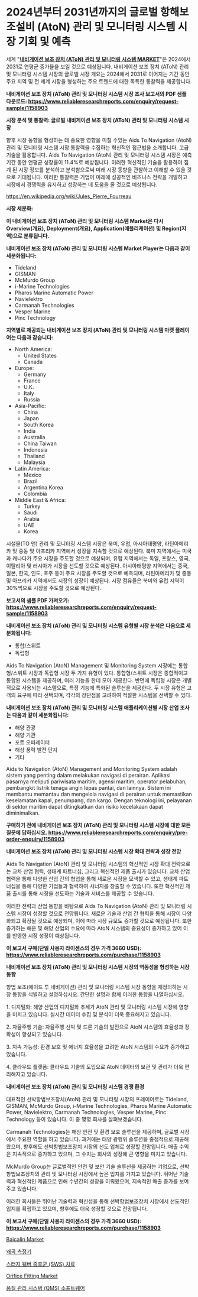 <p><h1>2024년부터 2031년까지의 글로벌 항해보조설비 (AtoN) 관리 및 모니터링 시스템 시장 기회 및 예측</h1></p><p>세계 "<strong><a href="https://www.reliableresearchreports.com/global-aids-to-navigation-management-and-monitoring-system-market-in-global-r1158903">내비게이션 보조 장치 (AToN) 관리 및 모니터링 시스템 MARKET</a></strong>"은 2024에서 2031로 연평균 증가율을 보일 것으로 예상됩니다. 내비게이션 보조 장치 (AToN) 관리 및 모니터링 시스템 시장의 글로벌 시장 개요는 2024에서 2031로 이어지는 기간 동안 주요 지역 및 전 세계 시장을 형성하는 주요 트렌드에 대한 독특한 통찰력을 제공합니다.</p>
<p><strong>내비게이션 보조 장치 (AToN) 관리 및 모니터링 시스템 시장 조사 보고서의 PDF 샘플 다운로드: <a href="https://www.reliableresearchreports.com/enquiry/request-sample/1158903">https://www.reliableresearchreports.com/enquiry/request-sample/1158903</a></strong></p>
<p><strong>시장 분석 및 통찰력: 글로벌 내비게이션 보조 장치 (AToN) 관리 및 모니터링 시스템 시장</strong></p>
<p><p>향후 시장 동향을 형성하는 데 중요한 영향을 미칠 수있는 Aids To Navigation (AtoN) 관리 및 모니터링 시스템 시장 통찰력을 수집하는 혁신적인 접근법을 소개합니다. 고급 기술을 활용합니다. Aids To Navigation (AtoN) 관리 및 모니터링 시스템 시장은 예측 기간 동안 연평균 성장률이 11.4%로 예상됩니다. 이러한 혁신적인 기술을 활용하여 집계 된 시장 정보를 분석하고 분석함으로써 미래 시장 동향을 관찰하고 이해할 수 있을 것으로 기대됩니다. 이러한 통찰력은 기업이 미래에 성공적인 비즈니스 전략을 개발하고 시장에서 경쟁력을 유지하고 성장하는 데 도움을 줄 것으로 예상됩니다.</p></p>
<p><a href="%7CAUTHORITHY_DOMAIN_URL%7C">https://en.wikipedia.org/wiki/Jules_Pierre_Fourreau</a></p>
<p><strong>시장 세분화:</strong></p>
<p><strong>이 내비게이션 보조 장치 (AToN) 관리 및 모니터링 시스템 Market은 다시 Overview(개요), Deployment(개요), Application(애플리케이션) 및 Region(지역)으로 분류됩니다.</strong></p>
<p><strong>내비게이션 보조 장치 (AToN) 관리 및 모니터링 시스템 Market Player는 다음과 같이 세분화됩니다:</strong></p>
<p><ul><li>Tideland</li><li>GISMAN</li><li>McMurdo Group</li><li>i-Marine Technologies</li><li>Pharos Marine Automatic Power</li><li>Navielektro</li><li>Carmanah Technologies</li><li>Vesper Marine</li><li>Pinc Technology</li></ul></p>
<p><strong>지역별로 제공되는 내비게이션 보조 장치 (AToN) 관리 및 모니터링 시스템 마켓 플레이어는 다음과 같습니다:</strong></p>
<p><ul>
    <li>
        North America:
        <ul>
            <li>United States</li>
            <li>Canada</li>
        </ul>
    </li>
    <li>
        Europe:
        <ul>
            <li>Germany</li>
            <li>France</li>
            <li>U.K.</li>
            <li>Italy</li>
            <li>Russia</li>
        </ul>
    </li>
    <li>
        Asia-Pacific:
        <ul>
            <li>China</li>
            <li>Japan</li>
            <li>South Korea</li>
            <li>India</li>
            <li>Australia</li>
            <li>China Taiwan</li>
            <li>Indonesia</li>
            <li>Thailand</li>
            <li>Malaysia</li>
        </ul>
    </li>
    <li>
        Latin America:
        <ul>
            <li>Mexico</li>
            <li>Brazil</li>
            <li>Argentina Korea</li>
            <li>Colombia</li>
        </ul>
    </li>
    <li>
        Middle East & Africa:
        <ul>
            <li>Turkey</li>
            <li>Saudi</li>
            <li>Arabia</li>
            <li>UAE</li>
            <li>Korea</li>
        </ul>
    </li>
    </ul></p>
<p><p>시설물(TO 앤) 관리 및 모니터링 시스템 시장은 북미, 유럽, 아시아태평양, 라틴아메리카 및 중동 및 아프리카 지역에서 성장을 지속할 것으로 예상된다. 북미 지역에서는 미국과 캐나다가 주요 시장을 주도할 것으로 예상되며, 유럽 지역에서는 독일, 프랑스, 영국, 이탈리아 및 러시아가 시장을 선도할 것으로 예상된다. 아시아태평양 지역에서는 중국, 일본, 한국, 인도, 호주 등이 주요 시장을 주도할 것으로 예측되며, 라틴아메리카 및 중동 및 아프리카 지역에서도 시장의 성장이 예상된다. 시장 점유율은 북미와 유럽 지역이 30%씩으로 시장을 주도할 것으로 예상된다.</p></p>
<p><strong>보고서의 샘플 PDF 가져오기: <a href="https://www.reliableresearchreports.com/enquiry/request-sample/1158903">https://www.reliableresearchreports.com/enquiry/request-sample/1158903</a></strong></p>
<p><strong>내비게이션 보조 장치 (AToN) 관리 및 모니터링 시스템 유형별 시장 분석은 다음으로 세분화됩니다:</strong></p>
<p><ul><li>통합/스위트</li><li>독립형</li></ul></p>
<p><p>Aids To Navigation (AtoN) Management 및 Monitoring System 시장에는 통합형/스위트 시장과 독립형 시장 두 가지 유형이 있다. 통합형/스위트 시장은 종합적이고 통합된 시스템을 제공하며, 여러 기능을 한데 모아 제공한다. 반면에 독립형 시장은 개별적으로 사용되는 시스템으로, 특정 기능에 특화된 솔루션을 제공한다. 두 시장 유형은 고객의 요구에 따라 선택되며, 각각의 장단점을 고려하여 적절한 시스템을 선택할 수 있다.</p></p>
<p><strong>내비게이션 보조 장치 (AToN) 관리 및 모니터링 시스템 애플리케이션별 시장 산업 조사는 다음과 같이 세분화됩니다:</strong></p>
<p><ul><li>해양 관광</li><li>해양 기관</li><li>포트 오퍼레이터</li><li>해상 풍력 발전 단지</li><li>기타</li></ul></p>
<p><p>Aids to Navigation (AtoN) Management and Monitoring System adalah sistem yang penting dalam melakukan navigasi di perairan. Aplikasi pasarnya meliputi pariwisata maritim, agensi maritim, operator pelabuhan, pembangkit listrik tenaga angin lepas pantai, dan lainnya. Sistem ini membantu memantau dan mengelola navigasi di perairan untuk memastikan keselamatan kapal, penumpang, dan kargo. Dengan teknologi ini, pelayanan di sektor maritim dapat ditingkatkan dan risiko kecelakaan dapat diminimalkan.</p></p>
<p><strong>구매하기 전에 내비게이션 보조 장치 (AToN) 관리 및 모니터링 시스템 시장에 대한 모든 질문에 답하십시오. <a href="https://www.reliableresearchreports.com/enquiry/pre-order-enquiry/1158903">https://www.reliableresearchreports.com/enquiry/pre-order-enquiry/1158903</a></strong></p>
<p><strong>내비게이션 보조 장치 (AToN) 관리 및 모니터링 시스템 시장 확대 전략과 성장 전망</strong></p>
<p><p>Aids To Navigation (AtoN) 관리 및 모니터링 시스템의 혁신적인 시장 확대 전략으로는 교차 산업 협력, 생태계 파트너십, 그리고 혁신적인 제품 출시가 있습니다. 교차 산업 협력을 통해 다양한 산업 간의 협업을 통해 새로운 시장을 모색할 수 있고, 생태계 파트너십을 통해 다양한 기업들과 협력하여 시너지를 창출할 수 있습니다. 또한 혁신적인 제품 출시를 통해 시장을 선도하는 기술과 서비스를 제공할 수 있습니다.</p><p>이러한 전략과 산업 동향을 바탕으로 Aids To Navigation (AtoN) 관리 및 모니터링 시스템 시장이 성장할 것으로 전망됩니다. 새로운 기술과 산업 간 협력을 통해 시장이 다양화되고 확장될 것으로 예상되며, 이에 따라 시장 규모도 증가할 것으로 예상됩니다. 또한 증가하는 해운 및 해양 산업의 수요에 따라 AtoN 시스템의 중요성이 증가하고 있어 이를 반영한 시장 성장이 예상됩니다.</p></p>
<p><strong>이 보고서 구매(단일 사용자 라이센스의 경우 가격 3660 USD): <a href="https://www.reliableresearchreports.com/purchase/1158903">https://www.reliableresearchreports.com/purchase/1158903</a></strong></p>
<p><strong>내비게이션 보조 장치 (AToN) 관리 및 모니터링 시스템 시장의 역동성을 형성하는 시장 동향</strong></p>
<p><p>항법 보조(에이드 투 네비게이션) 관리 및 모니터링 시스템 시장 동향을 재정의하는 시장 동향을 식별하고 설명하십시오. 간단한 설명과 함께 이러한 동향을 나열하십시오. </p><p>1. 디지털화: 해양 산업의 디지털화 추세가 AtoN 관리 및 모니터링 시스템 시장에 영향을 미치고 있습니다. 실시간 데이터 수집 및 분석이 더욱 중요해지고 있습니다.</p><p>  </p><p>2. 자율주행 기술: 자율주행 선박 및 드론 기술의 발전으로 AtoN 시스템의 효율성과 정확성이 향상되고 있습니다.</p><p>  </p><p>3. 지속 가능성: 환경 보호 및 에너지 효율성을 고려한 AtoN 시스템의 수요가 증가하고 있습니다.</p><p>  </p><p>4. 클라우드 플랫폼: 클라우드 기술의 도입으로 AtoN 데이터의 보관 및 관리가 더욱 편리해지고 있습니다.</p></p>
<p><strong>내비게이션 보조 장치 (AToN) 관리 및 모니터링 시스템 경쟁 환경</strong></p>
<p><p>대표적인 선박항법보조장치(AtoN) 관리 및 모니터링 시장의 프레이어로는 Tideland, GISMAN, McMurdo Group, i-Marine Technologies, Pharos Marine Automatic Power, Navielektro, Carmanah Technologies, Vesper Marine, Pinc Technology 등이 있습니다. 이 중 몇몇 회사를 살펴보겠습니다.</p><p>Carmanah Technologies는 해상 안전 및 환경 보호 솔루션을 제공하며, 글로벌 시장에서 주요한 역할을 하고 있습니다. 과거에는 태양 광행위 솔루션을 중점적으로 제공해 왔으며, 향후에도 선박항법보조장치 시장의 선도 업체로 성장할 전망입니다. 매출 수익은 지속적으로 증가하고 있으며, 그 수치는 회사의 성장에 큰 영향을 미치고 있습니다.</p><p>McMurdo Group는 글로벌적인 안전 및 보안 기술 솔루션을 제공하는 기업으로, 선박항법보조장치의 관리 및 모니터링 시장에서 높은 입지를 가지고 있습니다. 뛰어난 기술력과 혁신적인 제품으로 인해 수년간의 성장을 이뤄왔으며, 지속적인 매출 증가를 보여주고 있습니다.</p><p>이러한 회사들은 뛰어난 기술력과 혁신성을 통해 선박항법보조장치 시장에서 선도적인 입지를 확립하고 있으며, 향후에도 더욱 성장할 것으로 전망됩니다.</p></p>
<p><strong>이 보고서 구매(단일 사용자 라이센스의 경우 가격 3660 USD): <a href="https://www.reliableresearchreports.com/purchase/1158903">https://www.reliableresearchreports.com/purchase/1158903</a></strong></p>
<p><p><a href="https://github.com/sarohimweaach77/Market-Research-Report-List-1/blob/main/baicalin-market.md">Baicalin Market</a></p><p><a href="https://medium.com/@uisoxxuy65/%EA%B8%80%EB%A1%9C%EB%B2%8C-%EC%99%9C%EA%B3%A1-%EB%AF%B8%ED%84%B0-%EC%8B%9C%EC%9E%A5-%ED%98%84%ED%99%A9%EC%9D%84-%ED%83%90%EC%83%89%ED%95%98%EB%8A%94-%ED%8A%B8%EB%A0%8C%EB%93%9C-%EC%98%88%EC%B8%A1-%EB%B0%8F-%EC%98%81%ED%96%A5-%EB%B6%84%EC%84%9D-2024-2031-%EC%9D%B4-168-%ED%8E%98%EC%9D%B4%EC%A7%80%EC%97%90-%ED%8F%AC%ED%95%A8%EB%90%98%EC%96%B4-%EC%9E%88%EC%8A%B5%EB%8B%88%EB%8B%A4-fe902540308d">왜곡 측정기</a></p><p><a href="https://github.com/Nicolasrown5/Market-Research-Report-List-2/blob/main/970142884941.md">스터지 웨버 증후군 (SWS) 치료</a></p><p><a href="https://medium.com/@sally.slat78543/global-orifice-fitting-market-sector-types-applications-market-player-strategies-regional-4f6d712d236c">Orifice Fitting Market</a></p><p><a href="https://github.com/shampaakter36/Market-Research-Report-List-2/blob/main/534687784942.md">품질 관리 시스템 (QMS) 소프트웨어</a></p></p>